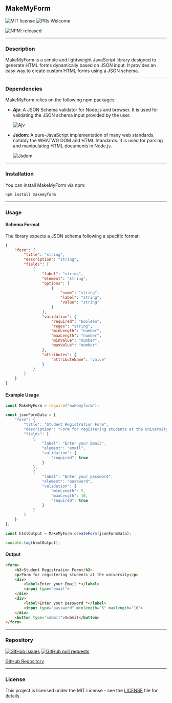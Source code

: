 ## MakeMyForm
![MIT license](https://img.shields.io/badge/License-MIT-blue.svg?longCache=true)
![PRs Welcome](https://img.shields.io/badge/PRs-welcome-brightgreen.svg?longCache=true)

![NPM: released](https://img.shields.io/npm/v/makemyform.svg)


---

### Description

MakeMyForm is a simple and lightweight JavaScript library designed to generate HTML forms dynamically based on JSON input. It provides an easy way to create custom HTML forms using a JSON schema.

---

### Dependencies

MakeMyForm relies on the following npm packages:

- **Ajv**: A JSON Schema validator for Node.js and browser. It is used for validating the JSON schema input provided by the user.

  ![Ajv](https://img.shields.io/npm/v/ajv.svg)

- **Jsdom**: A pure-JavaScript implementation of many web standards, notably the WHATWG DOM and HTML Standards. It is used for parsing and manipulating HTML documents in Node.js.

  ![Jsdom](https://img.shields.io/npm/v/jsdom.svg)
---

### Installation

You can install MakeMyForm via npm:

```bash
npm install makemyform
```

---

### Usage

#### Schema Format

The library expects a JSON schema following a specific format:

```json
{
    "form": {
        "title": "string",
        "description": "string",
        "fields": [
            {
                "label": "string",
                "element": "string",
                "options": [
                    {
                        "name": "string",
                        "label": "string",
                        "value": "string"
                    }
                ],
                "validation": {
                    "required": "boolean",
                    "regex": "string",
                    "minLength": "number",
                    "maxLength": "number",
                    "minValue": "number",
                    "maxValue": "number"
                },
                "attributes": {
                    "attributeName": "value"
                }
            }
        ]
    }
}
```

#### Example Usage

```javascript
const MakeMyForm = require("makemyform");

const jsonFormData = {
    "form": {
        "title": "Student Registration Form",
        "description": "Form for registering students at the university",
        "fields": [
            {
                "label": "Enter your Email",
                "element": "email",
                "validation": {
                    "required": true
                }
            },
            {
                "label": "Enter your password",
                "element": "password",
                "validation": {
                    "minLength": 5,
                    "maxLength": 10,
                    "required": true
                }
            }
        ]
    }
};

const htmlOutput = MakeMyForm.createForm(jsonFormData);

console.log(htmlOutput);
```

#### Output

```html
<form>
    <h2>Student Registration Form</h2>
    <p>Form for registering students at the university</p>
    <div>
        <label>Enter your Email *</label>
        <input type="email">
    </div>
    <div>
        <label>Enter your password *</label>
        <input type="password" minlength="5" maxlength="10">
    </div>
    <button type="submit">Submit</button>
</form>
```

---

### Repository
[![GitHub issues](https://img.shields.io/github/issues/abhi9720/makemyform)](https://github.com/abhi9720/makemyform/issues)
[![GitHub pull requests](https://img.shields.io/github/issues-pr/abhi9720/makemyform)](https://github.com/abhi9720/makemyform/pulls)

[GitHub Repository](https://github.com/abhi9720/makemyform)



---

### License

This project is licensed under the MIT License - see the [LICENSE](https://github.com/abhi9720/makemyform/blob/main/LICENSE) file for details.
